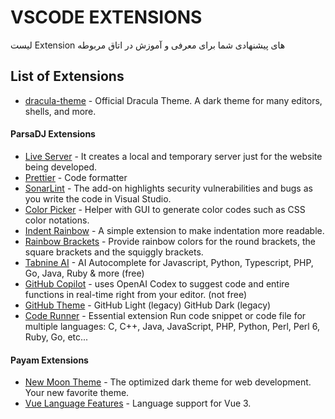 # VSCODE EXTENSIONS

لیست Extension های پیشنهادی شما برای معرفی و آموزش در اتاق مربوطه

## List of Extensions

- [dracula-theme](https://text.com) - Official Dracula Theme. A dark theme for many editors, shells, and more.

#### ParsaDJ Extensions
- [Live Server](https://marketplace.visualstudio.com/items?itemName=ritwickdey.LiveServer) - It creates a local and temporary server just for the website being developed.
- [Prettier](https://marketplace.visualstudio.com/items?itemName=esbenp.prettier-vscode) - Code formatter
- [SonarLint](https://marketplace.visualstudio.com/items?itemName=SonarSource.sonarlint-vscode) - The add-on highlights security vulnerabilities and bugs as you write the code in Visual Studio.
- [Color Picker](https://marketplace.visualstudio.com/items?itemName=anseki.vscode-color) - Helper with GUI to generate color codes such as CSS color notations.
- [Indent Rainbow](https://marketplace.visualstudio.com/items?itemName=oderwat.indent-rainbow) - A simple extension to make indentation more readable.
- [Rainbow Brackets](https://marketplace.visualstudio.com/items?itemName=2gua.rainbow-brackets) - Provide rainbow colors for the round brackets, the square brackets and the squiggly brackets. 
- [Tabnine AI](https://marketplace.visualstudio.com/items?itemName=TabNine.tabnine-vscode) - AI Autocomplete for Javascript, Python, Typescript, PHP, Go, Java, Ruby & more (free)
- [GitHub Copilot](https://marketplace.visualstudio.com/items?itemName=GitHub.copilot) - uses OpenAI Codex to suggest code and entire functions in real-time right from your editor. (not free)
- [GitHub Theme](https://marketplace.visualstudio.com/items?itemName=GitHub.github-vscode-theme) - GitHub Light (legacy) GitHub Dark (legacy)
- [Code Runner](https://marketplace.visualstudio.com/items?itemName=formulahendry.code-runner) - Essential extension Run code snippet or code file for multiple languages: C, C++, Java, JavaScript, PHP, Python, Perl, Perl 6, Ruby, Go, etc...




#### Payam Extensions

- [New Moon Theme](https://github.com/taniarascia/new-moon-vscode) - The optimized dark theme for web development. Your new favorite theme.
- [Vue Language Features](https://github.com/johnsoncodehk/volar) - Language support for Vue 3.
